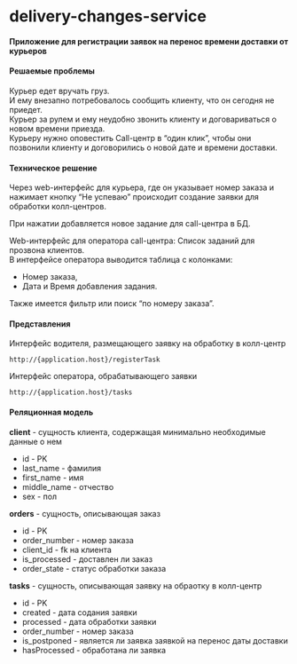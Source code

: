 # delivery-changes-service
#### Приложение для регистрации заявок на перенос времени доставки от курьеров

#### Решаемые проблемы
Курьер едет вручать груз. <br> 
И ему внезапно потребовалось сообщить клиенту, что он сегодня не приедет. <br>
Курьер за рулем и ему неудобно звонить клиенту и договариваться о новом времени приезда. <br>
Курьеру нужно оповестить Call-центр в “один клик”, чтобы они позвонили клиенту и 
договорились о новой дате и времени доставки. 

#### Техническое решение

Через web-интерфейс для курьера, где он указывает номер заказа и нажимает кнопку “Не успеваю” происходит 
создание заявки для обработки колл-центров.

При нажатии добавляется новое задание для call-центра в БД.

Web-интерфейс для оператора call-центра: Список заданий для прозвона клиентов. <br>
В интерфейсе оператора выводится таблица с колонками:
- Номер заказа,
- Дата и Время добавления задания.

Также имеется фильтр или поиск “по номеру заказа”.

#### Представления
Интерфейс водителя, размещающего заявку на обработку в колл-центр
````
http://{application.host}/registerTask
````
Интерфейс оператора, обрабатывающего заявки
````
http://{application.host}/tasks
````
#### Реляционная модель
**client** - сущность клиента, содержащая минимально необходимые данные о нем
* id - PK
* last_name - фамилия
* first_name - имя
* middle_name - отчество
* sex - пол

**orders** - сущность, описывающая заказ
* id - PK
* order_number - номер заказа
* client_id - fk на клиента
* is_processed - доставлен ли заказ
* order_state - статус обработки заказа

**tasks** - сущность, описывающая заявку на обраотку в колл-центр
* id - PK
* created - дата содания заявки
* processed - дата обработки заявки
* order_number - номер заказа
* is_postponed - является ли заявка заявкой на перенос даты доставки
* hasProcessed - обработана ли заявка

